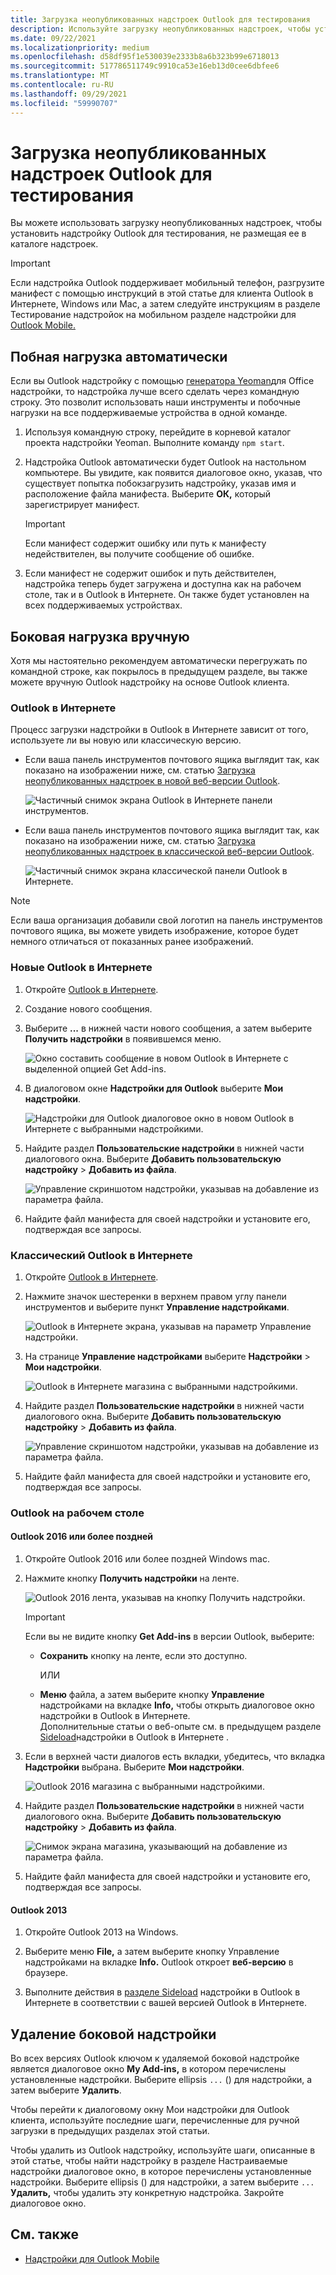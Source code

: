 ```yaml
---
title: Загрузка неопубликованных надстроек Outlook для тестирования
description: Используйте загрузку неопубликованных надстроек, чтобы установить надстройку Outlook для тестирования, не размещая ее в каталоге надстроек.
ms.date: 09/22/2021
ms.localizationpriority: medium
ms.openlocfilehash: d58df95f1e530039e2333b8a6b323b99e6718013
ms.sourcegitcommit: 517786511749c9910ca53e16eb13d0cee6dbfee6
ms.translationtype: MT
ms.contentlocale: ru-RU
ms.lasthandoff: 09/29/2021
ms.locfileid: "59990707"
---
```

# <a name="sideload-outlook-add-ins-for-testing"></a>Загрузка неопубликованных надстроек Outlook для тестирования

Вы можете использовать загрузку неопубликованных надстроек, чтобы установить надстройку Outlook для тестирования, не размещая ее в каталоге надстроек.

> [!IMPORTANT]
> Если надстройка Outlook поддерживает мобильный телефон, разгрузите манифест с помощью инструкций в этой статье для клиента Outlook в Интернете,  Windows или Mac, а затем следуйте инструкциям в разделе Тестирование надстройок на мобильном разделе надстройки для [Outlook Mobile.](outlook-mobile-addins.md#testing-your-add-ins-on-mobile)

## <a name="sideload-automatically"></a>Побная нагрузка автоматически

Если вы Outlook надстройку с помощью [генератора Yeoman](https://github.com/OfficeDev/generator-office)для Office надстройки, то надстройка лучше всего сделать через командную строку. Это позволит использовать наши инструменты и побочные нагрузки на все поддерживаемые устройства в одной команде.

1. Используя командную строку, перейдите в корневой каталог проекта надстройки Yeoman. Выполните команду `npm start`.

1. Надстройка Outlook автоматически будет Outlook на настольном компьютере. Вы увидите, как появится диалоговое окно, указав, что существует попытка побокзагрузить надстройку, указав имя и расположение файла манифеста. Выберите **ОК,** который зарегистрирует манифест.

    > [!IMPORTANT]
    > Если манифест содержит ошибку или путь к манифесту недействителен, вы получите сообщение об ошибке.

1. Если манифест не содержит ошибок и путь действителен, надстройка теперь будет загружена и доступна как на рабочем столе, так и в Outlook в Интернете. Он также будет установлен на всех поддерживаемых устройствах.

## <a name="sideload-manually"></a>Боковая нагрузка вручную

Хотя мы настоятельно рекомендуем автоматически перегружать по командной строке, как покрылось в предыдущем разделе, вы также можете вручную Outlook надстройку на основе Outlook клиента.

### <a name="outlook-on-the-web"></a>Outlook в Интернете

Процесс загрузки надстройки в Outlook в Интернете зависит от того, используете ли вы новую или классическую версию.

- Если ваша панель инструментов почтового ящика выглядит так, как показано на изображении ниже, см. статью [Загрузка неопубликованных надстроек в новой веб-версии Outlook](#new-outlook-on-the-web).

    ![Частичный снимок экрана Outlook в Интернете панели инструментов.](../images/outlook-on-the-web-new-toolbar.png)

- Если ваша панель инструментов почтового ящика выглядит так, как показано на изображении ниже, см. статью [Загрузка неопубликованных надстроек в классической веб-версии Outlook](#classic-outlook-on-the-web).

    ![Частичный снимок экрана классической панели Outlook в Интернете.](../images/outlook-on-the-web-classic-toolbar.png)

> [!NOTE]
> Если ваша организация добавили свой логотип на панель инструментов почтового ящика, вы можете увидеть изображение, которое будет немного отличаться от показанных ранее изображений.

### <a name="new-outlook-on-the-web"></a>Новые Outlook в Интернете

1. Откройте [Outlook в Интернете](https://outlook.office.com).

1. Создание нового сообщения.

1. Выберите **...** в нижней части нового сообщения, а затем выберите **Получить надстройки** в появившемся меню.

    ![Окно составить сообщение в новом Outlook в Интернете с выделенной опцией Get Add-ins.](../images/outlook-on-the-web-new-get-add-ins.png)

1. В диалоговом окне **Надстройки для Outlook** выберите **Мои надстройки**.

    ![Надстройки для Outlook диалоговое окно в новом Outlook в Интернете с выбранными надстройкими.](../images/outlook-on-the-web-new-my-add-ins.png)

1. Найдите раздел **Пользовательские надстройки** в нижней части диалогового окна. Выберите **Добавить пользовательскую надстройку** > **Добавить из файла**.

    ![Управление скриншотом надстройки, указывав на добавление из параметра файла.](../images/outlook-sideload-desktop-add-from-file.png)

1. Найдите файл манифеста для своей надстройки и установите его, подтверждая все запросы.

### <a name="classic-outlook-on-the-web"></a>Классический Outlook в Интернете

1. Откройте [Outlook в Интернете](https://outlook.office.com).

1. Нажмите значок шестеренки в верхнем правом углу панели инструментов и выберите пункт **Управление надстройками**.

    ![Outlook в Интернете экрана, указывав на параметр Управление надстройки.](../images/outlook-sideload-web-manage-integrations.png)

1. На странице **Управление надстройками** выберите **Надстройки** > **Мои надстройки**.

    ![Outlook в Интернете магазина с выбранными надстройкими.](../images/outlook-sideload-store-select-add-ins.png)

1. Найдите раздел **Пользовательские надстройки** в нижней части диалогового окна. Выберите **Добавить пользовательскую надстройку** > **Добавить из файла**.

    ![Управление скриншотом надстройки, указывав на добавление из параметра файла.](../images/outlook-sideload-desktop-add-from-file.png)

1. Найдите файл манифеста для своей надстройки и установите его, подтверждая все запросы.

### <a name="outlook-on-the-desktop"></a>Outlook на рабочем столе

#### <a name="outlook-2016-or-later"></a>Outlook 2016 или более поздней

1. Откройте Outlook 2016 или более поздней Windows mac.

1. Нажмите кнопку **Получить надстройки** на ленте.

    ![Outlook 2016 лента, указывав на кнопку Получить надстройки.](../images/outlook-sideload-desktop-store.png)

    > [!IMPORTANT]
    > Если вы не видите кнопку **Get Add-ins** в версии Outlook, выберите:
    >
    > - **Сохранить** кнопку на ленте, если это доступно.
    >
    >   ИЛИ
    >
    > - **Меню** файла, а затем выберите кнопку **Управление** надстройками на вкладке **Info,** чтобы открыть диалоговое окно надстройки в Outlook в Интернете. <br>Дополнительные статьи о веб-опыте см. в предыдущем разделе [Sideload](#outlook-on-the-web)надстройки в Outlook в Интернете .

1. Если в верхней части диалогов есть вкладки, убедитесь, что вкладка **Надстройки** выбрана. Выберите **Мои надстройки**.

    ![Outlook 2016 магазина с выбранными надстройкими.](../images/outlook-sideload-store-select-add-ins.png)

1. Найдите раздел **Пользовательские надстройки** в нижней части диалогового окна. Выберите **Добавить пользовательскую надстройку** > **Добавить из файла**.

    ![Снимок экрана магазина, указывающий на добавление из параметра файла.](../images/outlook-sideload-desktop-add-from-file.png)

1. Найдите файл манифеста для своей надстройки и установите его, подтверждая все запросы.

#### <a name="outlook-2013"></a>Outlook 2013

1. Откройте Outlook 2013 на Windows.

1. Выберите меню **File,** а затем выберите кнопку Управление надстройками на вкладке **Info.** Outlook откроет **веб-версию** в браузере.

1. Выполните действия в [разделе Sideload](#outlook-on-the-web) надстройки в Outlook в Интернете в соответствии с вашей версией Outlook в Интернете.

## <a name="remove-a-sideloaded-add-in"></a>Удаление боковой надстройки

Во всех версиях Outlook ключом к удаляемой боковой надстройке является диалоговое окно **My Add-ins,** в котором перечислены установленные надстройки. Выберите ellipsis `...` () для надстройки, а затем выберите **Удалить**.

Чтобы перейти  к диалоговому окну Мои надстройки для Outlook [](#sideload-manually) клиента, используйте последние шаги, перечисленные для ручной загрузки в предыдущих разделах этой статьи.

Чтобы удалить из Outlook надстройку, используйте шаги, описанные в этой статье, чтобы  найти надстройку в разделе Настраиваемые надстройки диалоговое окно, в которое перечислены установленные надстройки. Выберите ellipsis () для надстройки, а затем выберите `...` **Удалить,** чтобы удалить эту конкретную надстройка. Закройте диалоговое окно.

## <a name="see-also"></a>См. также

- [Надстройки для Outlook Mobile](outlook-mobile-addins.md)